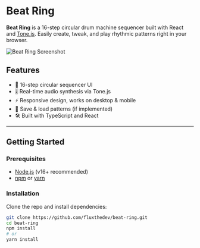 # Beat Ring

**Beat Ring** is a 16-step circular drum machine sequencer built with React and [Tone.js](https://tonejs.github.io/). Easily create, tweak, and play rhythmic patterns right in your browser.

![Beat Ring Screenshot](./screenshot.png) <!-- Add a real screenshot if available -->

## Features

- 🎵 16-step circular sequencer UI  
- 🎚️ Real-time audio synthesis via Tone.js  
- ⚡️ Responsive design, works on desktop & mobile  
- 💾 Save & load patterns (if implemented)  
- 🛠️ Built with TypeScript and React

---

## Getting Started

### Prerequisites

- [Node.js](https://nodejs.org/) (v16+ recommended)
- [npm](https://www.npmjs.com/) or [yarn](https://yarnpkg.com/)

### Installation

Clone the repo and install dependencies:

```bash
git clone https://github.com/fluxthedev/beat-ring.git
cd beat-ring
npm install
# or
yarn install
```
